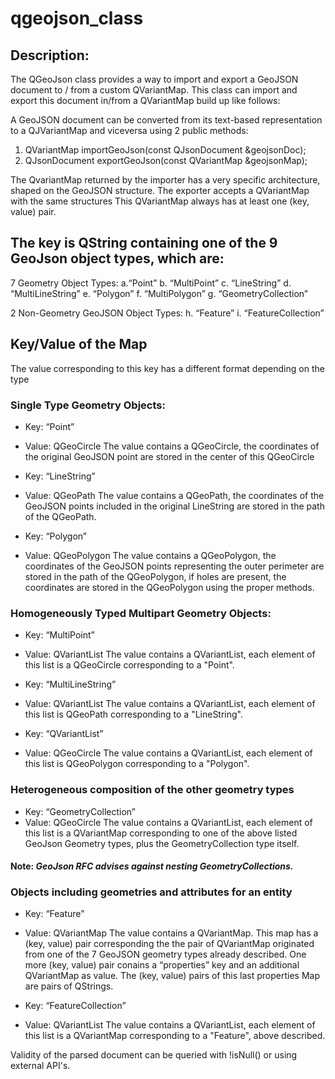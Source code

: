 # qgeojson_class

## Description:
The QGeoJson class provides a way to import and export a GeoJSON document to / from a custom QVariantMap.
This class can import and export this document in/from a QVariantMap build up like follows:

A GeoJSON document can be converted from its text-based representation to a QJVariantMap and viceversa using 2 public methods: 
1. QVariantMap importGeoJson(const QJsonDocument &geojsonDoc);
2. QJsonDocument exportGeoJson(const QVariantMap &geojsonMap);

The QvariantMap returned by the importer has a very specific architecture, shaped on the GeoJSON structure. 
The exporter accepts a QVariantMap with the same structures 
This QVariantMap always has at least one (key, value) pair.

## The key is QString containing one of the 9 GeoJson object types, which are:

7 Geometry Object Types: 
 a.“Point”
 b. “MultiPoint” 
 c. “LineString”
 d. “MultiLineString”
 e. “Polygon”
 f. “MultiPolygon”
 g. “GeometryCollection”

2 Non-Geometry GeoJSON Object Types:
 h. “Feature”
 i. “FeatureCollection”

## Key/Value of the Map
The value corresponding to this key has a different format depending on the type

### Single Type Geometry Objects:
- Key: “Point”
- Value: QGeoCircle
The value contains a QGeoCircle, the coordinates of the original GeoJSON point are stored in the center of this QGeoCircle

- Key: “LineString”
- Value: QGeoPath
The value contains a QGeoPath, the coordinates of the GeoJSON points included in the original LineString are stored in the path of the QGeoPath.

- Key: “Polygon”
- Value: QGeoPolygon
The value contains a QGeoPolygon, the coordinates of the GeoJSON points representing the outer perimeter are stored in the path of the QGeoPolygon, if holes are present, the coordinates are stored in the QGeoPolygon using the proper methods.

### Homogeneously Typed Multipart Geometry Objects:
- Key: “MultiPoint”
- Value: QVariantList
The value contains a QVariantList, each element of this list is a QGeoCircle corresponding to a "Point".

- Key: “MultiLineString”
- Value: QVariantList
The value contains a QVariantList, each element of this list is QGeoPath corresponding to a "LineString".

- Key: “QVariantList”
- Value: QGeoCircle
The value contains a QVariantList, each element of this list is QGeoPolygon corresponding to a "Polygon".

### Heterogeneous composition of the other geometry types
- Key: “GeometryCollection”
- Value: QGeoCircle
The value contains a QVariantList, each element of this list is a QVariantMap corresponding to one of the above listed GeoJson Geometry types, plus the GeometryCollection type itself.
#### Note: *_GeoJson RFC advises against nesting GeometryCollections._*

### Objects including geometries and attributes for an entity 
- Key: “Feature”
- Value: QVariantMap
The value contains a QVariantMap. This map has a (key, value) pair corresponding the the pair of QVariantMap originated from one of the 7 GeoJSON geometry types already described. One more (key, value) pair conains a “properties” key and an additional QVariantMap as value. The (key, value) pairs of this last properties Map are pairs of QStrings.

- Key: “FeatureCollection”
- Value: QVariantList
The value contains a QVariantList, each element of this list is a QVariantMap corresponding to a "Feature", above described.

Validity of the parsed document can be queried with !isNull() or using external API's.
